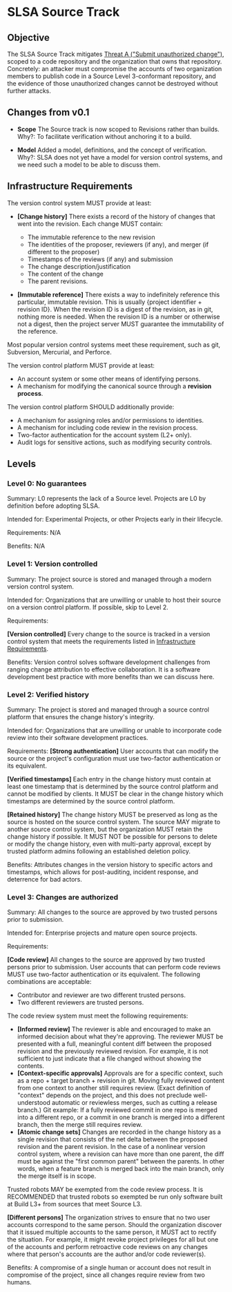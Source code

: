 # SLSA Source Track

## Objective

The SLSA Source Track mitigates [Threat A ("Submit unauthorized change")](/spec/v1.0/threats#a-submit-unauthorized-change), scoped to a code repository and the organization that owns that repository. Concretely: an attacker must compromise the accounts of two organization members to publish code in a Source Level 3-conformant repository, and the evidence of those unauthorized changes cannot be destroyed without further attacks.

## Changes from v0.1

-   **Scope** The Source track is now scoped to Revisions rather than builds.
Why?: To facilitate verification without anchoring it to a build.

-   **Model** Added a model, definitions, and the concept of verification.
Why?: SLSA does not yet have a model for version control systems, and we need such a model to be able to discuss them.

## Infrastructure Requirements

The version control system MUST provide at least:

-   **[Change history]** There exists a record of the history of changes that went into the revision. Each change MUST contain:
    -   The immutable reference to the new revision
    -   The identities of the proposer, reviewers (if any), and merger (if different to the proposer)
    -   Timestamps of the reviews (if any) and submission
    -   The change description/justification
    -   The content of the change
    -   The parent revisions.

-   **[Immutable reference]** There exists a way to indefinitely reference this particular, immutable revision. This is usually {project identifier + revision ID}. When the revision ID is a digest of the revision, as in git, nothing more is needed. When the revision ID is a number or otherwise not a digest, then the project server MUST guarantee the immutability of the reference.

Most popular version control systems meet these requirement, such as git, Subversion, Mercurial, and Perforce.

The version control platform MUST provide at least:

-   An account system or some other means of identifying persons.
-   A mechanism for modifying the canonical source through a **revision process**.

The version control platform SHOULD additionally provide:

-   A mechanism for assigning roles and/or permissions to identities.
-   A mechanism for including code review in the revision process.
-   Two-factor authentication for the account system (L2+ only).
-   Audit logs for sensitive actions, such as modifying security controls.

## Levels

### Level 0: No guarantees

Summary: L0 represents the lack of a Source level. Projects are L0 by definition before adopting SLSA.

Intended for: Experimental Projects, or other Projects early in their lifecycle.

Requirements: N/A

Benefits: N/A

### Level 1: Version controlled

Summary: The project source is stored and managed through a modern version control system.

Intended for: Organizations that are unwilling or unable to host their source on a version control platform. If possible, skip to Level 2.

Requirements:

**[Version controlled]** Every change to the source is tracked in a version control system that meets the requirements listed in [Infrastructure Requirements](#infrastructure-requirements).

Benefits: Version control solves software development challenges from ranging change attribution to effective collaboration. It is a software development best practice with more benefits than we can discuss here.

### Level 2: Verified history

Summary: The project is stored and managed through a source control platform that ensures the change history's integrity.

Intended for: Organizations that are unwilling or unable to incorporate code review into their software development practices.

Requirements:
**[Strong authentication]** User accounts that can modify the source or the project's configuration must use two-factor authentication or its equivalent.

**[Verified timestamps]** Each entry in the change history must contain at least one timestamp that is determined by the source control platform and cannot be modified by clients. It MUST be clear in the change history which timestamps are determined by the source control platform.

**[Retained history]** The change history MUST be preserved as long as the source is hosted on the source control system. The source MAY migrate to another source control system, but the organization MUST retain the change history if possible. It MUST NOT be possible for persons to delete or modify the change history, even with multi-party approval, except by trusted platform admins following an established deletion policy.

Benefits: Attributes changes in the version history to specific actors and timestamps, which allows for post-auditing, incident response, and deterrence for bad actors.

### Level 3: Changes are authorized

Summary: All changes to the source are approved by two trusted persons prior to submission.

Intended for: Enterprise projects and mature open source projects.

Requirements:

**[Code review]** All changes to the source are approved by two trusted persons prior to submission. User accounts that can perform code reviews MUST use two-factor authentication or its equivalent.
The following combinations are acceptable:

-   Contributor and reviewer are two different trusted persons.
-   Two different reviewers are trusted persons.

The code review system must meet the following requirements:

-   **[Informed review]** The reviewer is able and encouraged to make an informed decision about what they're approving. The reviewer MUST be presented with a full, meaningful content diff between the proposed revision and the previously reviewed revision. For example, it is not sufficient to just indicate that a file changed without showing the contents.
-   **[Context-specific approvals]** Approvals are for a specific context, such as a repo + target branch + revision in git. Moving fully reviewed content from one context to another still requires review. (Exact definition of "context" depends on the project, and this does not preclude well-understood automatic or reviewless merges, such as cutting a release branch.) Git example: If a fully reviewed commit in one repo is merged into a different repo, or a commit in one branch is merged into a different branch, then the merge still requires review.
-   **[Atomic change sets]** Changes are recorded in the change history as a single revision that consists of the net delta between the proposed revision and the parent revision. In the case of a nonlinear version control system, where a revision can have more than one parent, the diff must be against the "first common parent" between the parents. In other words, when a feature branch is merged back into the main branch, only the merge itself is in scope.

Trusted robots MAY be exempted from the code review process. It is RECOMMENDED that trusted robots so exempted be run only software built at Build L3+ from sources that meet Source L3.

**[Different persons]** The organization strives to ensure that no two user accounts correspond to the same person. Should the organization discover that it issued multiple accounts to the same person, it MUST act to rectify the situation. For example, it might revoke project privileges for all but one of the accounts and perform retroactive code reviews on any changes where that person's accounts are the author and/or code reviewer(s).

Benefits: A compromise of a single human or account does not result in compromise of the project, since all changes require review from two humans.

